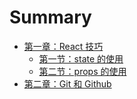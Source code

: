 # Summary

- [第一章：React 技巧](./react/index.md)
  - [第一节：state 的使用](./react/state.md)
  - [第二节：props 的使用](./react/props.md)
- [第二章：Git 和 Github](./git/index.md)

